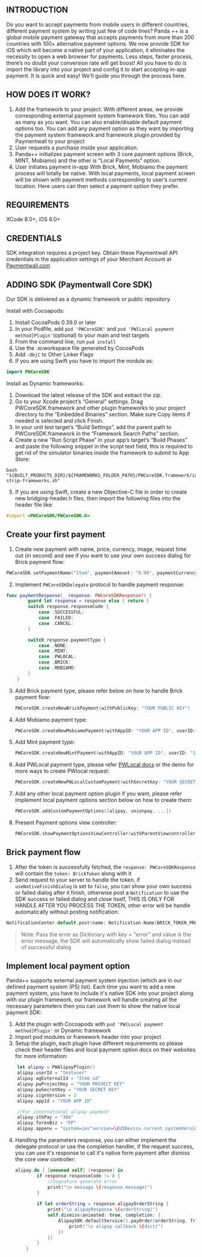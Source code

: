 INTRODUCTION
------------
Do you want to accept payments from mobile users in different countries, different payment system by writing just few of code lines? 
Panda ++ is a global mobile payment gateway that accepts payments from more than 200 countries with 100+ alternative payment options. We now provide SDK for iOS which will become a native part of your application, it eliminates the necessity to open a web browser for payments. Less steps, faster process, there’s no doubt your conversion rate will get boost! All you have to do is import the library into your project and config it to start accepting in-app payment. It is quick and easy! We'll guide you through the process here.

HOW DOES IT WORK?
-----------------
1. Add the framework to your project. 
With different areas, we provide corresponding external payment system framework files. You can add as many as you want. You can also enable/disable default payment options too. You can add any payment option as they want by importing the payment system framework and framework plugin provided by Paymentwall to your project
2. User requests a purchase inside your application.
3. Panda++ initializes payment screen with 3 core payment options (Brick, MINT, Mobiamo) and the other is “Local Payments” option.
4. User initiates payment in-app 
With Brick, Mint, Mobiamo the payment process will totally be native.
With local payments, local payment screen will be shown with payment methods corresponding to user’s current location. Here users can then select a payment option they prefer.

REQUIREMENTS
------------
XCode 8.0+, iOS 8.0+

CREDENTIALS
-----------
SDK integration requires a project key. Obtain these Paymentwall API credentials in the application settings of your Merchant Account at [Paymentwall.com](http://paymentwall.com/)

ADDING SDK (Paymentwall Core SDK)
---------------------
Our SDK is delivered as a dynamic framework or public repository.

Install with Cocoapods:

1. Install CocoaPods 0.39.0 or later
2. In your Podfile, add `pod 'PWCoreSDK'` and `pod 'PW[Local payment method]Plugin'`(optional) to your main and test targets
3. From the command line, run `pod install`
4. Use the .xcworkspace file generated by CocoaPods
5. Add `-ObjC` to Other Linker Flags 
6. If you are using Swift you have to import the module as:

```swift
import PWCoreSDK
```

Install as Dynamic frameworks:

1. Download the latest release of the SDK and extract the zip.
2. Go to your Xcode project’s “General” settings. Drag PWCoreSDK.framework and other plugin frameworks to your project directory to the “Embedded Binaries” section. Make sure Copy items if needed is selected and click Finish.
3. In your unit test target’s “Build Settings”, add the parent path to PWCoreSDK.framework in the “Framework Search Paths” section.
4. Create a new “Run Script Phase” in your app’s target’s “Build Phases” and paste the following snippet in the script text field, this is required to get rid of the simulator binaries inside the framework to submit to App Store:
```shell
bash "${BUILT_PRODUCTS_DIR}/${FRAMEWORKS_FOLDER_PATH}/PWCoreSDK.framework/ios-strip-frameworks.sh"
```

5. If you are using Swift, create a new Objective-C file in order to create new bridging-header.h files, then import the following files into the header file like:
```objective-c
#import <PWCoreSDK/PWCoreSDK.h> 
```

Create your first payment
-------------------------
1. Create new payment with name, price, currency, image, request time out (in second) and see if you want to use your own success dialog for Brick payment flow:
```swift
PWCoreSDK.setPaymentName("Item", paymentAmount: "9.99", paymentCurrency: "USD", paymentImage: choosenItem.image, useNativeFinishDialog: true, requestTimeout: 30)
```

2. Implement `PWCoreSDKDelegate` protocol to handle payment response:
```swift
func paymentResponse(_ response: PWCoreSDKResponse?) {
		guard let response = response else { return }
		switch response.responseCode {
			case .SUCCESSFUL:
			case .FAILED:
			case .CANCEL:
		}

   		switch response.paymentType {
   			case .NONE:
   			case .MINT:
   			case .PWLOCAL:
			case .BRICK:
			case .MOBIAMO:
		}
	}
```

3. Add Brick payment type, please refer below on how to handle Brick payment flow:

	```swift
	PWCoreSDK.createNewBrickPayment(withPublicKey: "YOUR PUBLIC KEY")
	```

4. Add Mobiamo payment type:

	```swift
	PWCoreSDK.createNewMobiamoPayment(withAppID: "YOUR APP ID", userID: "10101", paymentID: "1001", noPrice: true)
	```

5. Add Mint payment type:
	```swift
	PWCoreSDK.createNewMintPayment(withAppID: "YOUR APP ID", userID: "10101")
	```
6. Add PWLocal payment type, please refer [PWLocal docs](https://www.paymentwall.com/en/documentation/PWLocal-iOS-SDK/3358) or the demo for more ways to create PWlocal request:

	```swift
	PWCoreSDK.createNewPWLocalCustomPayment(withSecretKey: "YOUR SECRET KEY", apiType: DIGITAL_GOODS, customRequestDic: customSetting)
	```

7. Add any other local payment option plugin if you want, please refer Implement local payment options section below on how to create them:
	
	```swift
	PWCoreSDK.addCustomPaymentOptions([alipay, unionpay, ...])
	```

8. Present Payment options view controller:
	
	```swift
	PWCoreSDK.showPaymentOptionsViewController(withParentViewcontroller: self, delegate: self, showCompletion: nil)
	```

Brick payment flow
-------------------
1. After the token is successfully fetched, the `response: PWCoreSDKResponse` will contain the `token: BrickToken` along with it
2. Send request to your server to handle the token, if `useNativeFinishDialog` is set to `false`, you can show your own success or failed dialog after it finish, otherwise post a `Notification` to use the SDK success or failed dialog and close itself, THIS IS ONLY FOR HANDLE AFTER YOU PROCESS THE TOKEN, other error will be handle automatically without posting notification:

```swift
NotificationCenter.default.post(name: Notification.Name(BRICK_TOKEN_PROCESSED_FINISH), object: nil, userInfo: nil)
```
> Note: Pass the error as Dictionary with key = "error" and value is the error message, the SDK will automatically show failed dialog instead of successful dialog

Implement local payment option
------------------------------
Panda++ supports external payment system injection (which are in our defined payment system (PS) list). Each time you want to add a new payment system, you have to include it's native SDK into your project along with our plugin framework, our framework will handle creating all the necessary parameters then you can use them to show the native local payment SDK:

1. Add the plugin with Cocoapods with `pod 'PW[Local payment method]Plugin'` or Dynamic framework
2. Import pod modules or framework header into your project
3. Setup the plugin, each plugin have different requirements so please check their header files and local payment option docs on their websites for more information:
```swift
	let alipay = PWAlipayPlugin()
	alipay.userId = "testuser"
	alipay.agExternalId = "Item id"
	alipay.pwProjectKey = "YOUR PROJECT KEY"
	alipay.pwSecretKey = "YOUR SECRET KEY"
	alipay.signVersion = 3
	alipay.appId = "YOUR APP ID"

	//For international alipay payment
	alipay.itbPay = "30m"
	alipay.forexBiz = "FP"
	alipay.appenv = "system=ios^version=\(UIDevice.current.systemVersion)"
```

4. Handling the parameters response, you can either implement the delegate protocol or use the completion handler, if the request success, you can use it's response to call it's native form payment after dismiss the core view controller:

	```swift
	alipay.do { [unowned self] (response) in
            if response.responseCode != 0 {
                //Signature generate error
                print("\n message \(response.message)")
            }
            
            if let orderString = response.alipayOrderString {
                print("\n alipayResponse \(orderString)")
                self.dismiss(animated: true, completion: {
                    AlipaySDK.defaultService().payOrder(orderString, fromScheme: self.appScheme, callback: { (dict) in
                        print("\n alipay callback \(dict)")
                    })
                })
            }
        }
	```


